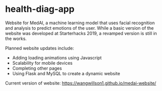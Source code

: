 # health-diag-app
Website for MedAI, a machine learning model that uses facial recognition and analysis to predict emotions of the user. While a basic version of the website was developed at Starterhacks 2019, a revamped version is still in the works.

Planned website updates include:
- Adding loading animations using Javascript
- Scalability for mobile devices
- Completing other pages
- Using Flask and MySQL to create a dynamic website

Current version of website: https://wangwillson1.github.io/medai-website/
